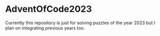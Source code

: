 # AdventOfCode2023

Currently this repository is just for solving puzzles of the year 2023 but I plan on integrating previous years too.
